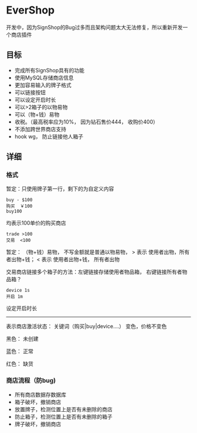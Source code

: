 # EverShop

开发中，因为SignShop的Bug过多而且架构问题太大无法修复，所以重新开发一个商店插件

## 目标

* 完成所有SignShop具有的功能
* 使用MySQL存储商店信息
* 更加容易输入的牌子格式
* 可以链接按钮
* 可以设定开启时长
* 可以>2箱子的以物易物
* 可以（物+钱）易物
* 收税。（最高税率应为10%， 因为钻石售价444， 收购价400）
* 不添加跨世界商店支持
* hook wg， 防止链接他人箱子

## 详细

### 格式

暂定：只使用牌子第一行，剩下的为自定义内容

```
buy - $100
购买  ￥100
buy100
```

均表示100单价的购买商店

```
trade >100
交易  <100
```

暂定： （物+钱）易物， 不写金额就是普通以物易物， > 表示 使用者出物，所有者出物+钱； < 表示 使用者出物+钱， 所有者出物

交易商店链接多个箱子的方法：左键链接存储使用者物品箱， 右键链接所有者物品箱？

```
device 1s
开启 1m
```

设定开启时长

------

表示商店激活状态： 关键词（购买|buy|device....） 变色，价格不变色

黑色： 未创建

蓝色： 正常

红色： 缺货

### 商店流程（防bug)

* 所有商店数据存数据库
* 箱子破坏，撤销商店
* 放置牌子，检测位置上是否有未删除的商店
* 防止箱子，检测位置上是否有未删除的箱子
* 牌子破坏，撤销商店
